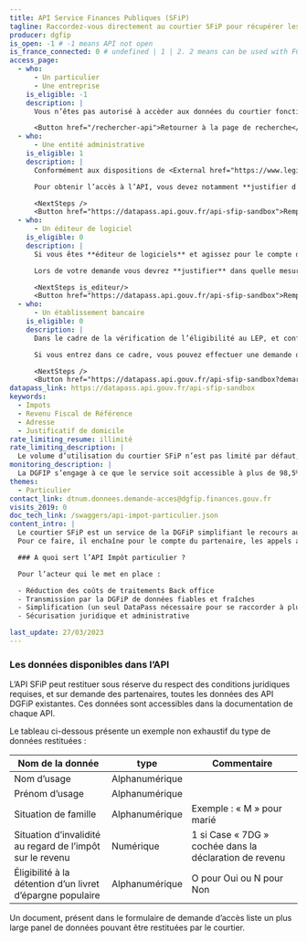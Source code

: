 ```yaml
---
title: API Service Finances Publiques (SFiP)
tagline: Raccordez-vous directement au courtier SFiP pour récupérer les données nécessaires à vos téléservices. Ce nouveau service rassemblera pour vous les données strictement nécessaires issues de différentes API de la DGFiP, en excluant les données intermédiaires.
producer: dgfip
is_open: -1 # -1 means API not open
is_france_connected: 0 # undefined | 1 | 2. 2 means can be used with FC, 2 means has to be used with FC
access_page:
  - who:
      - Un particulier
      - Une entreprise
    is_eligible: -1
    description: |
      Vous n’êtes pas autorisé à accèder aux données du courtier fonctionnel SFiP.

      <Button href="/rechercher-api">Retourner à la page de recherche</Button>
  - who:
      - Une entité administrative
    is_eligible: 1
    description: |
      Conformément aux dispositions de <External href="https://www.legifrance.gouv.fr/affichCodeArticle.do?cidTexte=LEGITEXT000031366350&idArticle=LEGIARTI000031367412&dateTexte=&categorieLien=cid">l’article L114-8</External> du *code des relations entre le public et l’administration*, seules les administrations sont habilitées à échanger entre elles des informations ou données strictement nécessaires pour traiter une démarche.

      Pour obtenir l’accès à l’API, vous devez notamment **justifier d’une simplification pour les citoyens** et vous engager à n’accéder qu’aux données strictement nécessaires à la démarche conformément au principe de proportionnalité.

      <NextSteps />
      <Button href="https://datapass.api.gouv.fr/api-sfip-sandbox">Remplir une demande</Button>
  - who:
      - Un éditeur de logiciel
    is_eligible: 0
    description: |
      Si vous êtes **éditeur de logiciels** et agissez pour le compte d’une administration ou d’une collectivité, vous pouvez remplir une demande d’habilitation au courtier fonctionnel SFiP vous-même pour l’entité que vous représentez, dans le cadre de [l’article L114-8](https://www.legifrance.gouv.fr/affichCodeArticle.do?cidTexte=LEGITEXT000031366350&idArticle=LEGIARTI000031367412&dateTexte=&categorieLien=cid) du *code des relations entre le public et l’administration*.

      Lors de votre demande vous devrez **justifier** dans quelle mesure l’entité pour laquelle vous opérez rentre dans ce cadre juridique.

      <NextSteps is_editeur/>
      <Button href="https://datapass.api.gouv.fr/api-sfip-sandbox">Remplir une demande</Button>
  - who:
      - Un établissement bancaire
    is_eligible: 0
    description: |
      Dans le cadre de la vérification de l’éligibilité au LEP, et conformément aux dispositions de l’article [L 166 AA du Livre de Procédures Fiscales](https://www.legifrance.gouv.fr/codes/article_lc/LEGIARTI000042627574/2022-06-15), l’administration fiscale indique aux établissements bancaires, à leur demande, si les personnes demandant l’ouverture d’un compte remplissent les conditions d’ouverture et de détention. Le [décret N° 2021-277 du 12 mars 2021](https://www.legifrance.gouv.fr/jorf/id/JORFTEXT000043246555) précise les modalités d’application de ce dispositif légal.

      Si vous entrez dans ce cadre, vous pouvez effectuer une demande d’habilitation à l’API Service Finances Publiques (SFiP).

      <NextSteps />
      <Button href="https://datapass.api.gouv.fr/api-sfip-sandbox?demarche=eligibilite_lep">Remplir une demande</Button>
datapass_link: https://datapass.api.gouv.fr/api-sfip-sandbox
keywords:
  - Impots
  - Revenu Fiscal de Référence
  - Adresse
  - Justificatif de domicile
rate_limiting_resume: illimité
rate_limiting_description: |
  Le volume d’utilisation du courtier SFiP n’est pas limité par défaut, mais fait l’objet d’une déclaration lors de votre demande d’accès. En cas d’utilisation abusive, la DGFiP se réserve le droit de restreindre et/ou couper votre accès à tout moment.
monitoring_description: |
  La DGFIP s’engage à ce que le service soit accessible à plus de 98,5% et à communiquer sur les coupures de service ponctuelles qui pourraient survenir.
themes:
  - Particulier
contact_link: dtnum.donnees.demande-acces@dgfip.finances.gouv.fr
visits_2019: 0
doc_tech_link: /swaggers/api-impot-particulier.json
content_intro: |
  Le courtier SFiP est un service de la DGFiP simplifiant le recours aux différentes API de la DGFiP. Il permet aux partenaires : entité administrative (administration, ministère, organisme public, collectivité) ou entreprise ; de récupérer les données strictement nécessaires à la simplification des démarches des usagers et au processus de gestion des téléservices. 
  Pour ce faire, il enchaîne pour le compte du partenaire, les appels aux différentes API et restitue les données qu’il aura rassemblées en excluant les données intermédiaires.

  ### A quoi sert l’API Impôt particulier ?

  Pour l’acteur qui le met en place :

  - Réduction des coûts de traitements Back office
  - Transmission par la DGFiP de données fiables et fraîches
  - Simplification (un seul DataPass nécessaire pour se raccorder à plusieurs APIs)
  - Sécurisation juridique et administrative

last_update: 27/03/2023
---
```


### Les données disponibles dans l’API

L’API SFiP peut restituer sous réserve du respect des conditions juridiques requises, et sur demande des partenaires, toutes les données des API DGFiP existantes.
Ces données sont accessibles dans la documentation de chaque API.

Le tableau ci-dessous présente un exemple non exhaustif du type de données restituées :

| Nom de la donnée                                           | type           | Commentaire                                            |
| ---------------------------------------------------------- | -------------- | ------------------------------------------------------ |
| Nom d’usage                                                | Alphanumérique |                                                        |
| Prénom d’usage                                             | Alphanumérique |                                                        |
| Situation de famille                                       | Alphanumérique | Exemple : « M » pour marié                             |
| Situation d’invalidité au regard de l’impôt sur le revenu  | Numérique      | 1 si Case « 7DG » cochée dans la déclaration de revenu |
| Éligibilité à la détention d’un livret d’épargne populaire | Alphanumérique | O pour Oui ou N pour Non                               |

Un document, présent dans le formulaire de demande d’accès liste un plus large panel de données pouvant être restituées par le courtier.

